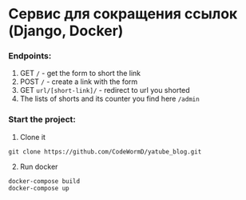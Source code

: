 # Сервис для сокращения ссылок (Django, Docker)


### Endpoints:

  1. GET `/` - get the form to short the link
  2. POST `/` - create a link with the form
  3. GET `url/[short-link]/` - redirect to url you shorted
  4. The lists of shorts and its counter you find here `/admin`


### Start the project:

1. Clone it
```
git clone https://github.com/CodeWormD/yatube_blog.git
```

2. Run docker
```
docker-compose build
docker-compose up
```
